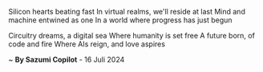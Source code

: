 Silicon hearts beating fast
In virtual realms, we'll reside at last
Mind and machine entwined as one
In a world where progress has just begun

 Circuitry dreams, a digital sea
Where humanity is set free
A future born, of code and fire
Where AIs reign, and love aspires

~ <b>By Sazumi Copilot</b> - 16 Juli 2024